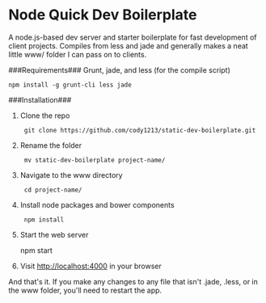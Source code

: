 Node Quick Dev Boilerplate 
============
A node.js-based dev server and starter boilerplate for fast development of client projects. Compiles from less and jade and generally makes a neat little www/ folder I can pass on to clients.

###Requirements###
Grunt, jade, and less (for the compile script)

    npm install -g grunt-cli less jade

###Installation###

1. Clone the repo

		git clone https://github.com/cody1213/static-dev-boilerplate.git

2. Rename the folder

		mv static-dev-boilerplate project-name/

3. Navigate to the www directory

		cd project-name/

4. Install node packages and bower components

		npm install

5. Start the web server

    npm start

6. Visit [http://localhost:4000](http://localhost:4000) in your browser

And that's it.  If you make any changes to any file that isn't .jade, .less, or in the www folder, you'll need to restart the app.